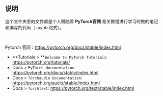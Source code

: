 ## 说明

这个文件夹里的文件都是个人跟随着 **PyTorch官网** 相关教程进行学习时做的笔记和编写的代码（.ipynb 格式）。

<br>

Pytorch 官网：https://pytorch.org/docs/stable/index.html
* **Tutorials > **`Welcome to PyTorch Tutorials`: https://pytorch.org/tutorials/
* Docs > `PyTorch documentation`: https://pytorch.org/docs/stable/index.html
* Docs > `Torchaudio Documentation`: https://pytorch.org/audio/stable/index.html
* Docs > `torchtext`: https://pytorch.org/text/stable/index.html
